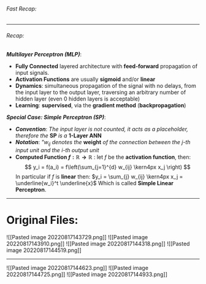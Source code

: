 ###### Fast Recap:

---
###### Recap:
***Multilayer Perceptron (MLP)***:
- **Fully Connected** layered architecture with **feed-forward** propagation of input signals.
- **Activation Functions** are usually **sigmoid** and/or **linear**
- **Dynamics**: simultaneous propagation of the signal with no delays, from the input layer to the output layer, traversing an arbitrary number of hidden layer (even $0$ hidden layers is acceptable)
- **Learning**: **supervised**, via the **gradient method** (**backpropagation**)

***Special Case: Simple Perceptron (SP)***:
- ***Convention***: *The input layer is not counted, it acts as a placeholder, therefore the* **SP** *is a* **$1$-Layer ANN**
- ***Notation***: *"$w_{ij}$ denotes the* **weight** *of the connection between the $j$-th input unit and the $i$-th output unit*
- **Computed Function $f : \mathbb{R} \to \mathbb{R}$** : let $f$ be the **activation function**, then:
$$
y_i = f(a_i) = f\left(\sum_{j=1}^{d} w_{ij} \kern4px x_j \right)
$$
In particular if $f$ is **linear** then: $y_i = \sum_{j} w_{ij} \kern4px x_j = \underline{w_i}^t \underline{x}$ 
Which is called **Simple Linear Perceptron**.

---
# Original Files:
![[Pasted image 20220817143729.png]]
![[Pasted image 20220817143910.png]]
![[Pasted image 20220817144318.png]]
![[Pasted image 20220817144519.png]]

---
![[Pasted image 20220817144623.png]]
![[Pasted image 20220817144725.png]]
![[Pasted image 20220817144933.png]]
